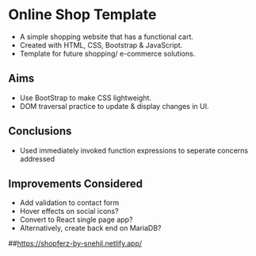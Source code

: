 # Online Shop Template #
- A simple shopping website that has a functional cart.
- Created with HTML, CSS, Bootstrap & JavaScript.
- Template for future shopping/ e-commerce solutions.

## Aims ##
- Use BootStrap to make CSS lightweight.
- DOM traversal practice to update & display changes in UI.

## Conclusions ##
- Used immediately invoked function expressions to seperate concerns addressed

## Improvements Considered ##
- Add validation to contact form
- Hover effects on social icons?
- Convert to React single page app?
- Alternatively, create back end on MariaDB?

##https://shopferz-by-snehil.netlify.app/ 
